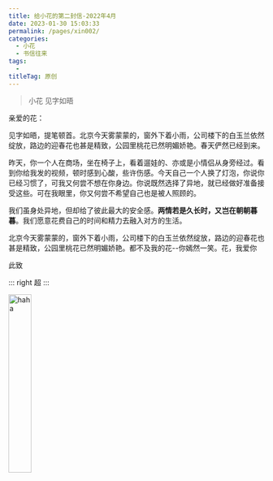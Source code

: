 ```yaml
---
title: 给小花的第二封信-2022年4月
date: 2023-01-30 15:03:33
permalink: /pages/xin002/
categories:
  - 小花
  - 书信往来
tags:
  - 
titleTag: 原创
---
```



>小花 见字如晤

亲爱的花：

见字如晤，提笔顿首。北京今天雾蒙蒙的，窗外下着小雨，公司楼下的白玉兰依然绽放，路边的迎春花也甚是精致，公园里桃花已然明媚娇艳。春天俨然已经到来。

昨天，你一个人在商场，坐在椅子上，看着遛娃的、亦或是小情侣从身旁经过。看到你给我发的视频，顿时感到心酸，些许伤感。今天自己一个人换了灯泡，你说你已经习惯了，可我又何尝不想在你身边。你说既然选择了异地，就已经做好准备接受这些。可在我眼里，你又何尝不希望自己也是被人照顾的。

我们虽身处异地，但却给了彼此最大的安全感。**两情若是久长时，又岂在朝朝暮暮**。我们愿意花费自己的时间和精力去融入对方的生活。

北京今天雾蒙蒙的，窗外下着小雨，公司楼下的白玉兰依然绽放，路边的迎春花也甚是精致，公园里桃花已然明媚娇艳。都不及我的花--你嫣然一笑。花，我爱你
	
此致

::: right
超
:::

<img src="http://pic.yupoo.com/huakaibuting/b4a00db4/619dabcf.jpg" alt="haha" width=30% height=30% />